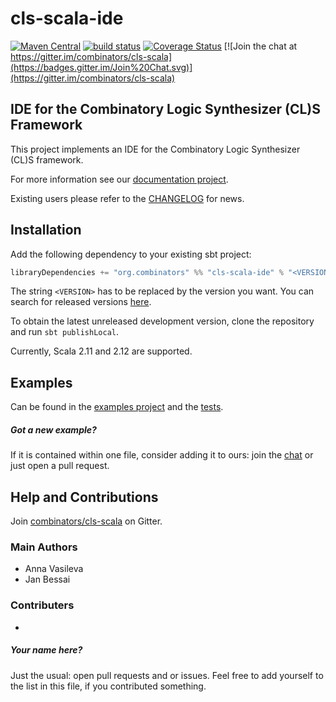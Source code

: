# cls-scala-ide
[![Maven Central](https://img.shields.io/maven-central/v/org.combinators/cls-scala-ide_2.12.svg)](http://search.maven.org/#search%7Cga%7C1%7Cg%3A%22org.combinators%22%20AND%20%22cls-scala-ide%22)
[![build status](https://travis-ci.com/combinators/cls-scala-ide.svg?branch=master)](https://travis-ci.com/combinators/cls-scala-ide)
[![Coverage Status](https://coveralls.io/repos/github/combinators/cls-scala-ide/badge.svg?branch=master)](https://coveralls.io/github/combinators/cls-scala-ide?branch=master)
[![Join the chat at https://gitter.im/combinators/cls-scala](https://badges.gitter.im/Join%20Chat.svg)](https://gitter.im/combinators/cls-scala)
## IDE for the Combinatory Logic Synthesizer (CL)S Framework

This project implements an IDE for the Combinatory Logic Synthesizer (CL)S framework.

For more information see our [documentation project](https://combinators.github.io/).

Existing users please refer to the [CHANGELOG](releases) for news.

## Installation

Add the following dependency to your existing sbt project: 
```scala
libraryDependencies += "org.combinators" %% "cls-scala-ide" % "<VERSION>"
```
The string `<VERSION>` has to be replaced by the version you want.
You can search for released versions [here](http://search.maven.org/#search%7Cga%7C1%7Cg%3A%22org.combinators%22%20AND%20a%3A%22cls-scala-ide%22).

To obtain the latest unreleased development version, clone the repository and run `sbt publishLocal`.

Currently, Scala 2.11 and 2.12 are supported.

## Examples

Can be found in the [examples project](examples/src/main/scala/org/combinators/cls/ide/examples) and 
the [tests](src/test/scala/org/combinators/cls/ide).

##### Got a new example?
If it is contained within one file, consider adding it to ours: 
join the [chat](https://gitter.im/combinators/cls-scala) or just open a pull request.

## Help and Contributions

Join [combinators/cls-scala](https://gitter.im/combinators/cls-scala) on Gitter.

### Main Authors

- Anna Vasileva
- Jan Bessai

### Contributers

-
##### Your name here?
Just the usual: open pull requests and or issues.
Feel free to add yourself to the list in this file, if you contributed something.
